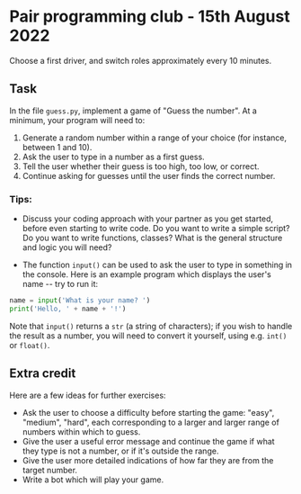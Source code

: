 # Pair programming club - 15th August 2022

Choose a first driver, and switch roles approximately every 10 minutes.

## Task

In the file `guess.py`, implement a game of "Guess the number". At a minimum, your program will need to:

1. Generate a random number within a range of your choice (for instance, between 1 and 10).
2. Ask the user to type in a number as a first guess.
3. Tell the user whether their guess is too high, too low, or correct.
4. Continue asking for guesses until the user finds the correct number.

### Tips:

- Discuss your coding approach with your partner as you get started, before even starting to write code. Do you want to write a simple script? Do you want to write functions, classes? What is the general structure and logic you will need?

- The function `input()` can be used to ask the user to type in something in the console. Here is an example program which displays the user's name -- try to run it:

```py
name = input('What is your name? ')
print('Hello, ' + name + '!')
```

Note that `input()` returns a `str` (a string of characters); if you wish to handle the result as a number, you will need to convert it yourself, using e.g. `int()` or `float()`.

## Extra credit

Here are a few ideas for further exercises:

- Ask the user to choose a difficulty before starting the game: "easy", "medium", "hard", each corresponding to a larger and larger range of numbers within which to guess.
- Give the user a useful error message and continue the game if what they type is not a number, or if it's outside the range.
- Give the user more detailed indications of how far they are from the target number.
- Write a bot which will play your game.
